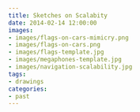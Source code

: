 ```yaml
---
title: Sketches on Scalabity
date: 2014-02-14 12:00:00
images:
- images/flags-on-cars-mimicry.png
- images/flags-on-cars.png
- images/flags-template.jpg
- images/megaphones-template.jpg
- images/navigation-scalability.jpg
tags:
- drawings
categories:
- past
---
```

